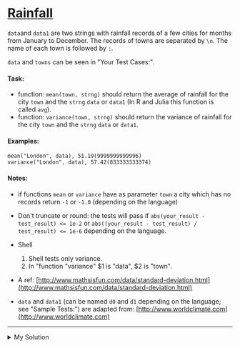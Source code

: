 # [Rainfall](https://www.codewars.com/kata/56a32dd6e4f4748cc3000006)

`data`and `data1` are two strings with rainfall records of a few cities for months from January to December. The records of towns are separated by `\n`. The name of each town is followed by `:`.

`data` and `towns` can be seen in "Your Test Cases:".

#### Task:

- function: `mean(town, strng)` should return the average of rainfall for the city `town` and the `strng` `data` or `data1` (In R and Julia this function is called `avg`).
- function: `variance(town, strng)` should return the variance of rainfall for the city `town` and the `strng` `data` or `data1`.

#### Examples:

    mean("London", data), 51.19(9999999999996)
    variance("London", data), 57.42(833333333374)

#### Notes:

- if functions `mean` or `variance` have as parameter `town` a city which has no records return `-1` or `-1.0` (depending on the language)
- Don't truncate or round: the tests will pass if `abs(your_result - test_result) <= 1e-2` or `abs((your_result - test_result) / test_result) <= 1e-6` depending on the language.
- Shell

  1.  Shell tests only variance.
  2.  In "function "variance" $1 is "data", $2 is "town".

- A ref: [http://www.mathsisfun.com/data/standard-deviation.html](http://www.mathsisfun.com/data/standard-deviation.html)
- `data` and `data1` (can be named `d0` and `d1` depending on the language; see "Sample Tests:") are adapted from: [http://www.worldclimate.com](http://www.worldclimate.com)

---

<details><summary>My Solution</summary>

```js
const getTownData = (town, str) => {
  const townStartIdx = str.indexOf(town + ':')
  if (townStartIdx === -1) return []

  const townEndIdx = str.indexOf('\n', townStartIdx)
  const townData = str.slice(townStartIdx, townEndIdx === -1 ? str.length : townEndIdx)

  return townData
    .replace(/[^0-9,.]/g, '')
    .split(',')
    .map(Number)
}

const mean = (town, str) => {
  const data = getTownData(town, str)
  if (data.length === 0) return -1

  return data.reduce((acc, cur) => acc + cur, 0) / 12
}

const variance = (town, str) => {
  const data = getTownData(town, str)
  if (data.length === 0) return -1
  const meanValue = mean(town, str)

  return data.reduce((acc, cur) => acc + (cur - meanValue) ** 2, 0) / data.length
}
```

</details>
